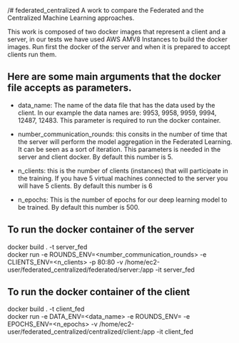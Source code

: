 /# federated_centralized
A work to compare the Federated and the Centralized Machine Learning approaches.

This work is composed of two docker images that represent a client and a server, in our tests we have used 
AWS AMV8 Instances to build the docker images. 
Run first the docker of the server and when it is prepared to accept clients run them.


## Here are some main arguments that the docker file accepts as parameters. 

- data_name: The name of the data file that has the data used by the client.
              In our example the data names are: 9953, 9958, 9959, 9994, 12487, 12483.
              This parameter is required to run the docker container.
              
 - number_communication_rounds: this consits in the number of time that the server will perform the model aggregation in the Federated Learning. It can be seen as a sort of iteration. This parameters is needed in the server and client docker.
 By default this number is 5.
 
- n_clients: this is the number of clients (instances) that will participate in the training. If you have 5 virtual machines connected to the server you will have 5 clients. 
By default this number is 6

- n_epochs: This is the number of epochs for our deep learning model to be trained. By default this number is 500. 
  
## To run the docker container of the server

docker build . -t server_fed      
docker run -e ROUNDS_ENV=<number_communication_rounds> -e CLIENTS_ENV=<n_clients> -p 80:80 -v /home/ec2-user/federated_centralized/federated/server:/app -it server_fed

## To run the docker container of the client 

docker build . -t client_fed        
docker run -e DATA_ENV=<data_name> -e ROUNDS_ENV=<number of communication rounds> -e EPOCHS_ENV=<n_epochs> -v /home/ec2-user/federated_centralized/centralized/client:/app -it client_fed       
  
  
